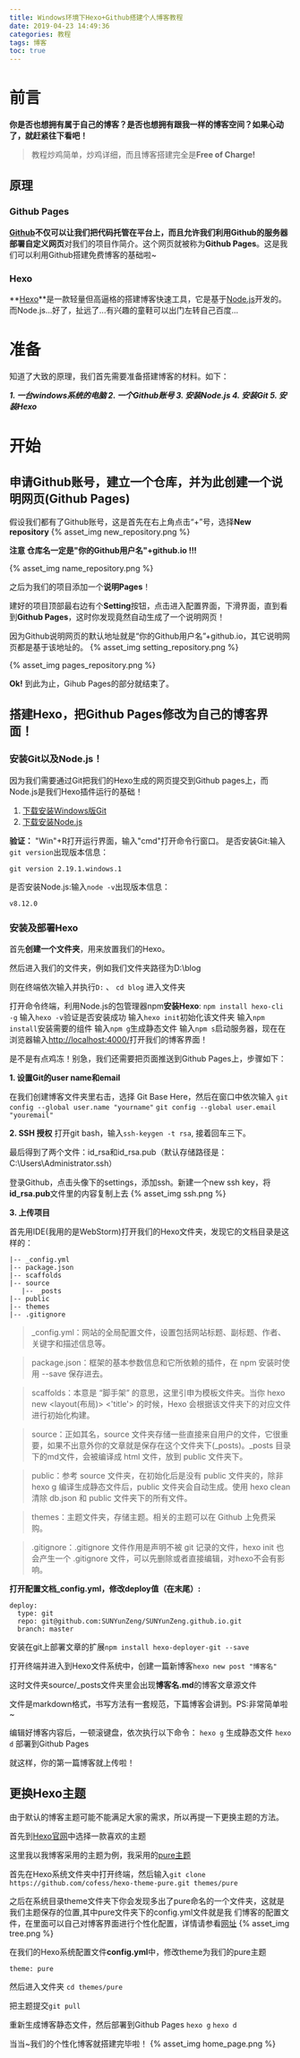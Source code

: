 ```yaml
---
title: Windows环境下Hexo+Github搭建个人博客教程
date: 2019-04-23 14:49:36
categories: 教程
tags: 博客
toc: true 
---
```

# 前言
**你是否也想拥有属于自己的博客？是否也想拥有跟我一样的博客空间？如果心动了，就赶紧往下看吧！**
>教程炒鸡简单，炒鸡详细，而且博客搭建完全是**Free of Charge!**
## 原理
### Github Pages
**[Github](https://github.com/)**不仅可以让我们把代码托管在平台上，而且允许我们**利用Github的服务器部署自定义网页**对我们的项目作简介。这个网页就被称为**Github Pages**。这是我们可以利用Github搭建免费博客的基础啦~
### Hexo
**[Hexo](https://hexo.io/zh-cn/)**是一款轻量但高逼格的搭建博客快速工具，它是基于[Node.js](https://nodejs.org/en/)开发的。而Node.js...好了，扯远了...有兴趣的童鞋可以出门左转自己百度...

# 准备
知道了大致的原理，我们首先需要准备搭建博客的材料。如下：

**_1. 一台windows系统的电脑_
_2. 一个Github账号_
_3. 安装Node.js_
_4. 安装Git_
_5. 安装Hexo_**
# 开始
## 申请Github账号，建立一个仓库，并为此创建一个说明网页(Github Pages)

假设我们都有了Github账号，这是首先在右上角点击“+”号，选择**New repository**
{% asset_img  new_repository.png %}

**注意  仓库名一定是"你的Github用户名"+github.io !!!**

{% asset_img  name_repository.png %}

之后为我们的项目添加一个**说明Pages**！

建好的项目顶部最右边有个**Setting**按钮，点击进入配置界面，下滑界面，直到看到**Github Pages**，这时你发现竟然自动生成了一个说明网页！

因为Github说明网页的默认地址就是“你的Github用户名”+github.io，其它说明网页都是基于该地址的。
{% asset_img  setting_repository.png %}

{% asset_img  pages_repository.png %}

**Ok!** 到此为止，Gihub Pages的部分就结束了。

## 搭建Hexo，把Github Pages修改为自己的博客界面！
### 安装Git以及Node.js！

因为我们需要通过Git把我们的Hexo生成的网页提交到Github pages上，而Node.js是我们Hexo插件运行的基础！

1. [下载安装Windows版Git](https://gitforwindows.org/)
2. [下载安装Node.js](http://nodejs.cn/)

**验证：**
"Win"+R打开运行界面，输入"cmd"打开命令行窗口。
是否安装Git:输入`git version`出现版本信息：

```angular2html
git version 2.19.1.windows.1
```
是否安装Node.js:输入`node -v`出现版本信息：
```angular2html
v8.12.0
```
### 安装及部署Hexo

首先**创建一个文件夹**，用来放置我们的Hexo。

然后进入我们的文件夹，例如我们文件夹路径为D:\blog

则在终端依次输入并执行`D:` 、 `cd blog` 进入文件夹

打开命令终端，利用Node.js的包管理器npm**安装Hexo**:
`npm install hexo-cli -g`
输入`hexo -v`验证是否安装成功
输入`hexo init`初始化该文件夹
输入`npm install`安装需要的组件
输入`npm g`生成静态文件
输入`npm s`启动服务器，现在在浏览器输入[http://localhost:4000/](http://localhost:4000/)打开我们的博客界面！

是不是有点鸡冻！别急，我们还需要把页面推送到Github Pages上，步骤如下：

**1. 设置Git的user name和email**

在我们创建博客文件夹里右击，选择 Git Base Here，然后在窗口中依次输入
`git config --global user.name "yourname"`
`git config --global user.email "youremail"`

**2. SSH 授权**
打开git bash，输入`ssh-keygen -t rsa`, 接着回车三下。

最后得到了两个文件：id_rsa和id_rsa.pub（默认存储路径是：C:\Users\Administrator\.ssh）

登录Github，点击头像下的settings，添加ssh。新建一个new ssh key，将**id_rsa.pub**文件里的内容复制上去
{% asset_img  ssh.png %}

**3. 上传项目**

首先用IDE(我用的是WebStorm)打开我们的Hexo文件夹，发现它的文档目录是这样的：
```angular2html
|-- _config.yml
|-- package.json
|-- scaffolds
|-- source
   |-- _posts
|-- public
|-- themes
|-- .gitignore
```
>_config.yml：网站的全局配置文件，设置包括网站标题、副标题、作者、关键字和描述信息等。

>package.json：框架的基本参数信息和它所依赖的插件，在 npm 安装时使用 --save 保存进去。

>scaffolds：本意是 “脚手架” 的意思，这里引申为模板文件夹。当你 hexo new <layout(布局)> <'title'> 的时候，Hexo 会根据该文件夹下的对应文件进行初始化构建。

>source：正如其名，source 文件夹存储一些直接来自用户的文件，它很重要，如果不出意外你的文章就是保存在这个文件夹下(_posts)。_posts 目录下的md文件，会被编译成 html 文件，放到 public 文件夹下。

>public：参考 source 文件夹，在初始化后是没有 public 文件夹的，除非 hexo g 编译生成静态文件后，public 文件夹会自动生成。使用 
>hexo clean 清除 db.json 和 public 文件夹下的所有文件。

>themes：主题文件夹，存储主题。相关的主题可以在 Github 上免费采购。

>.gitignore：.gitignore 文件作用是声明不被 git 记录的文件，hexo init <folder> 也会产生一个 .gitignore 文件，可以先删除或者直接编辑，对hexo不会有影响。

**打开配置文档_config.yml，修改deploy值（在末尾）:**
```angular2html
deploy:
  type: git
  repo: git@github.com:SUNYunZeng/SUNYunZeng.github.io.git
  branch: master
```

安装在git上部署文章的扩展`npm install hexo-deployer-git --save`

打开终端并进入到Hexo文件系统中，创建一篇新博客`hexo new post "博客名"`

这时文件夹source/_posts文件夹里会出现**博客名.md**的博客文章源文件

文件是markdown格式，书写方法有一套规范，下篇博客会讲到。PS:非常简单啦~

编辑好博客内容后，一顿滚键盘，依次执行以下命令：
`hexo g` 生成静态文件
`hexo d` 部署到Github Pages

就这样，你的第一篇博客就上传啦！

## 更换Hexo主题

由于默认的博客主题可能不能满足大家的需求，所以再提一下更换主题的方法。

首先到[Hexo官网](https://hexo.io/themes/)中选择一款喜欢的主题

这里我以我博客采用的主题为例，我采用的[pure主题](https://github.com/cofess/hexo-theme-pure)

首先在Hexo系统文件夹中打开终端，然后输入`git clone https://github.com/cofess/hexo-theme-pure.git themes/pure`

之后在系统目录theme文件夹下你会发现多出了pure命名的一个文件夹，这就是我们主题保存的位置,其中pure文件夹下的config.yml文件就是我
们博客的配置文件，在里面可以自己对博客界面进行个性化配置，详情请参看[网址](https://blog.cofess.com/2017/11/01/hexo-blog-theme-pure-usage-description.html)
{% asset_img  tree.png %}


在我们的Hexo系统配置文件**config.yml**中，修改theme为我们的pure主题

```angular2html
theme: pure
```

然后进入文件夹 `cd themes/pure`

把主题提交`git pull`

重新生成博客静态文件，然后部署到Github Pages
`hexo g`
`hexo d`

当当~我们的个性化博客就搭建完毕啦！
{% asset_img  home_page.png %}
